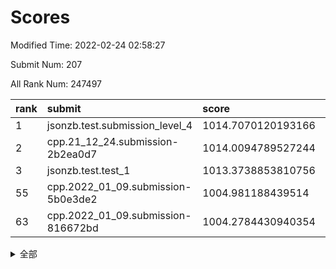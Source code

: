 # Scores

Modified Time: 2022-02-24 02:58:27

Submit Num: 207

All Rank Num: 247497

| rank |               submit               |       score        |       sigma        | pk_num |
| :--- | :--------------------------------- | :----------------- | :----------------- | :----- |
| 1    | jsonzb.test.submission_level_4     | 1014.7070120193166 | 0.8217227904615504 | 4781   |
| 2    | cpp.21_12_24.submission-2b2ea0d7   | 1014.0094789527244 | 0.7869692629970445 | 4784   |
| 3    | jsonzb.test.test_1                 | 1013.3738853810756 | 0.8165122404562482 | 4777   |
| 55   | cpp.2022_01_09.submission-5b0e3de2 | 1004.981188439514  | 0.7050130343970791 | 4782   |
| 63   | cpp.2022_01_09.submission-816672bd | 1004.2784430940354 | 0.7125117920374139 | 4778   |


<details>
<summary>全部</summary>

| rank |                 submit                 |       score        |       sigma        | pk_num |
| :--- | :------------------------------------- | :----------------- | :----------------- | :----- |
| 1    | jsonzb.test.submission_level_4         | 1014.7070120193166 | 0.8217227904615504 | 4781   |
| 2    | cpp.21_12_24.submission-2b2ea0d7       | 1014.0094789527244 | 0.7869692629970445 | 4784   |
| 3    | jsonzb.test.test_1                     | 1013.3738853810756 | 0.8165122404562482 | 4777   |
| 4    | gobigger.level_3.submission_level_3_8  | 1012.5837409267357 | 0.7872381780765929 | 4780   |
| 5    | gobigger.level_3.submission_level_3_25 | 1011.3993315440346 | 0.7904585371929599 | 4783   |
| 6    | gobigger.level_3.submission_level_3_24 | 1011.3872768594392 | 0.7746360968441294 | 4780   |
| 7    | gobigger.level_3.submission_level_3_11 | 1011.3274008869673 | 0.7906589864242994 | 4785   |
| 8    | gobigger.level_3.submission_level_3_36 | 1011.0654450250016 | 0.7508366863146863 | 4785   |
| 9    | gobigger.level_3.submission_level_3_39 | 1011.0499711764826 | 0.7820855066109494 | 4780   |
| 10   | gobigger.level_3.submission_level_3_38 | 1011.0304304306493 | 0.7831694100911015 | 4781   |
| 11   | gobigger.level_3.submission_level_3_34 | 1010.8219612049155 | 0.7697311737293978 | 4780   |
| 12   | gobigger.level_3.submission_level_3_42 | 1010.6606374851291 | 0.7778370371575919 | 4785   |
| 13   | gobigger.level_3.submission_level_3_21 | 1010.5414376922994 | 0.7828403946391672 | 4786   |
| 14   | gobigger.level_3.submission_level_3_26 | 1010.4815598959675 | 0.7792716134398417 | 4782   |
| 15   | gobigger.level_3.submission_level_3_14 | 1010.4772804800991 | 0.7579100442122413 | 4784   |
| 16   | gobigger.level_3.submission_level_3_1  | 1010.3113444138337 | 0.7478905624525791 | 4785   |
| 17   | gobigger.level_3.submission_level_3_48 | 1010.2633363670114 | 0.7676044344979376 | 4781   |
| 18   | gobigger.level_3.submission_level_3_22 | 1010.1863801777753 | 0.7463837574335681 | 4784   |
| 19   | gobigger.level_3.submission_level_3_9  | 1010.1693473361155 | 0.7459046243528648 | 4785   |
| 20   | gobigger.level_3.submission_level_3_35 | 1010.1041201673277 | 0.7727714089140323 | 4789   |
| 21   | gobigger.level_3.submission_level_3_30 | 1010.0236571643809 | 0.7608662461262993 | 4779   |
| 22   | gobigger.level_3.submission_level_3_47 | 1009.9042009865555 | 0.7605358089058157 | 4780   |
| 23   | gobigger.level_3.submission_level_3_7  | 1009.8928896692483 | 0.7758178823396275 | 4783   |
| 24   | gobigger.level_3.submission_level_3_27 | 1009.8682870941657 | 0.753313263106561  | 4782   |
| 25   | gobigger.level_3.submission_level_3_20 | 1009.786078800476  | 0.7415768158544167 | 4782   |
| 26   | gobigger.level_3.submission_level_3_17 | 1009.7496585234903 | 0.7643194695954454 | 4785   |
| 27   | gobigger.level_3.submission_level_3_23 | 1009.7308240122655 | 0.7392349215811723 | 4786   |
| 28   | gobigger.level_3.submission_level_3_43 | 1009.7193333943006 | 0.7530743408445176 | 4783   |
| 29   | gobigger.level_3.submission_level_3_33 | 1009.7142180641356 | 0.755040202161879  | 4786   |
| 30   | gobigger.level_3.submission_level_3_10 | 1009.7032924643571 | 0.7635652811892709 | 4783   |
| 31   | gobigger.level_3.submission_level_3_41 | 1009.7031899266009 | 0.7524354721123674 | 4788   |
| 32   | gobigger.level_3.submission_level_3_15 | 1009.6976016046797 | 0.7607410799883193 | 4782   |
| 33   | gobigger.level_3.submission_level_3_31 | 1009.6752600083495 | 0.7590557252261035 | 4787   |
| 34   | gobigger.level_3.submission_level_3_49 | 1009.4462508550511 | 0.7625044717888494 | 4782   |
| 35   | gobigger.level_3.submission_level_3_4  | 1009.4412719013606 | 0.7509192388825818 | 4783   |
| 36   | gobigger.level_3.submission_level_3_40 | 1009.4376007877055 | 0.7365525275973708 | 4786   |
| 37   | gobigger.level_3.submission_level_3_12 | 1009.4202601549125 | 0.7500390457600338 | 4785   |
| 38   | gobigger.level_3.submission_level_3_45 | 1009.4031048352401 | 0.754660617470134  | 4780   |
| 39   | gobigger.level_3.submission_level_3_46 | 1009.3747144269887 | 0.7430852412977791 | 4783   |
| 40   | gobigger.level_3.submission_level_3_2  | 1009.3516810226017 | 0.7786223039969475 | 4785   |
| 41   | gobigger.level_3.submission_level_3_13 | 1009.2716430595951 | 0.7368585863606654 | 4781   |
| 42   | gobigger.level_3.submission_level_3_18 | 1009.2247417892038 | 0.7403432432398139 | 4786   |
| 43   | gobigger.level_3.submission_level_3_32 | 1009.1578544519978 | 0.7580592941036652 | 4783   |
| 44   | gobigger.level_3.submission_level_3_16 | 1009.1489727893204 | 0.7369500863435494 | 4784   |
| 45   | gobigger.level_3.submission_level_3_28 | 1009.074202226019  | 0.7262916100813603 | 4783   |
| 46   | gobigger.level_3.submission_level_3_3  | 1008.9979153651465 | 0.7408116365224772 | 4784   |
| 47   | gobigger.level_3.submission_level_3_37 | 1008.9476599886408 | 0.7488725428373462 | 4784   |
| 48   | gobigger.level_3.submission_level_3_0  | 1008.8744676669861 | 0.7439097158692712 | 4783   |
| 49   | gobigger.level_3.submission_level_3_6  | 1008.8262385899324 | 0.7490172092553156 | 4781   |
| 50   | gobigger.level_3.submission_level_3_29 | 1008.6680857904746 | 0.7489256105192061 | 4776   |
| 51   | gobigger.level_3.submission_level_3_5  | 1008.6563177244931 | 0.7383583514974427 | 4785   |
| 52   | gobigger.level_3.submission_level_3_44 | 1008.159921256886  | 0.7494625883773351 | 4789   |
| 53   | gobigger.level_3.submission_level_3_19 | 1007.9672032002198 | 0.7282888927297121 | 4780   |
| 54   | gobigger.level_1.submission_level_1_26 | 1005.0657617913804 | 0.7269138288153556 | 4784   |
| 55   | cpp.2022_01_09.submission-5b0e3de2     | 1004.981188439514  | 0.7050130343970791 | 4782   |
| 56   | gobigger.level_1.submission_level_1_23 | 1004.7895923089325 | 0.7216263700256658 | 4779   |
| 57   | gobigger.level_1.submission_level_1_13 | 1004.5894703368432 | 0.7227864754416968 | 4782   |
| 58   | gobigger.level_1.submission_level_1_33 | 1004.5316677748102 | 0.7296553356549117 | 4783   |
| 59   | gobigger.level_1.submission_level_1_43 | 1004.4826718495216 | 0.7057310738227317 | 4782   |
| 60   | gobigger.level_1.submission_level_1_29 | 1004.4276698382231 | 0.7231176306200774 | 4784   |
| 61   | gobigger.level_1.submission_level_1_28 | 1004.3056452743256 | 0.7052229256823455 | 4781   |
| 62   | gobigger.level_1.submission_level_1_5  | 1004.2967558833049 | 0.7230958958345436 | 4783   |
| 63   | cpp.2022_01_09.submission-816672bd     | 1004.2784430940354 | 0.7125117920374139 | 4778   |
| 64   | gobigger.level_1.submission_level_1_16 | 1004.2271830771263 | 0.7213826259398377 | 4782   |
| 65   | gobigger.level_1.submission_level_1_0  | 1004.1583862616535 | 0.7101826411425479 | 4779   |
| 66   | gobigger.level_1.submission_level_1_31 | 1004.0898435378862 | 0.7219001668805529 | 4783   |
| 67   | gobigger.level_1.submission_level_1_6  | 1004.0682637961654 | 0.7207768973670321 | 4779   |
| 68   | gobigger.level_1.submission_level_1_3  | 1003.9613249173752 | 0.7317014447489228 | 4778   |
| 69   | gobigger.level_1.submission_level_1_27 | 1003.92483576335   | 0.7132765741312614 | 4777   |
| 70   | gobigger.level_1.submission_level_1_4  | 1003.7327792580479 | 0.7247601865601394 | 4787   |
| 71   | gobigger.level_1.submission_level_1_44 | 1003.6660466945623 | 0.7141389549783609 | 4781   |
| 72   | gobigger.level_1.submission_level_1_25 | 1003.5787211145101 | 0.7305818686827981 | 4786   |
| 73   | gobigger.level_1.submission_level_1_48 | 1003.521132918794  | 0.7036149662401869 | 4777   |
| 74   | gobigger.level_1.submission_level_1_14 | 1003.5134994395162 | 0.7102245451801962 | 4785   |
| 75   | gobigger.level_1.submission_level_1_2  | 1003.4560886250566 | 0.7148820394545533 | 4780   |
| 76   | gobigger.level_1.submission_level_1_47 | 1003.3779333426287 | 0.7189773572999307 | 4781   |
| 77   | gobigger.level_1.submission_level_1_8  | 1003.3677943320533 | 0.7222385344137328 | 4789   |
| 78   | gobigger.level_1.submission_level_1_11 | 1003.3551210245929 | 0.7131280098170696 | 4781   |
| 79   | gobigger.level_1.submission_level_1_39 | 1003.350351581614  | 0.7215084307398439 | 4782   |
| 80   | gobigger.level_1.submission_level_1_38 | 1003.3469630069014 | 0.7139578727701384 | 4782   |
| 81   | gobigger.level_1.submission_level_1_20 | 1003.3371895414333 | 0.7243880766800331 | 4780   |
| 82   | gobigger.level_1.submission_level_1_12 | 1003.3087435654955 | 0.711906765327487  | 4783   |
| 83   | gobigger.level_1.submission_level_1_24 | 1003.2177798623088 | 0.7201632477040302 | 4788   |
| 84   | gobigger.level_1.submission_level_1_21 | 1003.2047797888139 | 0.7282448255440876 | 4786   |
| 85   | gobigger.level_1.submission_level_1_36 | 1003.2006098108824 | 0.7217363947691671 | 4778   |
| 86   | gobigger.level_1.submission_level_1_49 | 1003.1626038741481 | 0.7100094990120663 | 4787   |
| 87   | gobigger.level_1.submission_level_1_46 | 1003.0748371648826 | 0.7195444908134657 | 4783   |
| 88   | gobigger.level_1.submission_level_1_34 | 1003.053742454808  | 0.7153302725450628 | 4783   |
| 89   | gobigger.level_1.submission_level_1_35 | 1003.0359535801973 | 0.7287422425902031 | 4782   |
| 90   | gobigger.level_1.submission_level_1_32 | 1002.9718215288519 | 0.7093742488575928 | 4778   |
| 91   | gobigger.level_1.submission_level_1_17 | 1002.9384386947455 | 0.7074853307156254 | 4780   |
| 92   | gobigger.level_1.submission_level_1_18 | 1002.9172376575459 | 0.7216449065613256 | 4783   |
| 93   | gobigger.level_1.submission_level_1_1  | 1002.8494583320571 | 0.7176479498329164 | 4784   |
| 94   | gobigger.level_1.submission_level_1_15 | 1002.8340056982606 | 0.7136749940979578 | 4784   |
| 95   | gobigger.level_1.submission_level_1_37 | 1002.7476732892699 | 0.7119240926743328 | 4777   |
| 96   | gobigger.level_1.submission_level_1_22 | 1002.710783099363  | 0.7053134845047115 | 4782   |
| 97   | gobigger.level_1.submission_level_1_7  | 1002.693474843819  | 0.7139492074936373 | 4782   |
| 98   | gobigger.level_1.submission_level_1_9  | 1002.6658919178877 | 0.712765406062747  | 4783   |
| 99   | gobigger.level_1.submission_level_1_30 | 1002.5763749570515 | 0.7217886093386408 | 4783   |
| 100  | gobigger.level_1.submission_level_1_10 | 1002.5186783044052 | 0.7104438204481478 | 4783   |
| 101  | gobigger.level_1.submission_level_1_42 | 1002.3923720925632 | 0.7022634521716634 | 4778   |
| 102  | gobigger.level_1.submission_level_1_19 | 1002.3371635127769 | 0.7168830045882197 | 4784   |
| 103  | gobigger.level_1.submission_level_1_45 | 1002.3338290592998 | 0.72452669030485   | 4783   |
| 104  | gobigger.level_1.submission_level_1_41 | 1002.1719288655293 | 0.7073215177460159 | 4790   |
| 105  | gobigger.level_1.submission_level_1_40 | 1001.7566728825348 | 0.7070292484991263 | 4781   |
| 106  | gobigger.random.submission_random_12   | 997.1092425434761  | 0.7049219221091775 | 4788   |
| 107  | gobigger.random.submission_random_39   | 997.0714834620309  | 0.7068146104569967 | 4785   |
| 108  | gobigger.random.submission_random_44   | 997.005007879113   | 0.6986365890787547 | 4784   |
| 109  | gobigger.random.submission_random_22   | 996.9937322338799  | 0.7106482354280791 | 4782   |
| 110  | gobigger.random.submission_random_4    | 996.8994521417043  | 0.7140051236288277 | 4780   |
| 111  | gobigger.random.submission_random_40   | 996.7810585899505  | 0.7083422892777215 | 4782   |
| 112  | gobigger.random.submission_random_15   | 996.7160512527282  | 0.701142957143406  | 4783   |
| 113  | gobigger.random.submission_random_17   | 996.670618286498   | 0.707141509333774  | 4782   |
| 114  | gobigger.random.submission_random_13   | 996.5145026696385  | 0.7236470603605969 | 4782   |
| 115  | gobigger.random.submission_random_2    | 996.5084332601667  | 0.7167604878619501 | 4777   |
| 116  | gobigger.random.submission_random_3    | 996.4859485785296  | 0.6945306771491209 | 4783   |
| 117  | gobigger.random.submission_random_19   | 996.3994837394084  | 0.7184924966209043 | 4780   |
| 118  | gobigger.random.submission_random_25   | 996.3770640758182  | 0.7117872168185065 | 4783   |
| 119  | gobigger.random.submission_random_6    | 996.3257856041299  | 0.7017586738935769 | 4781   |
| 120  | gobigger.random.submission_random_24   | 996.2957252736322  | 0.6957606617413454 | 4781   |
| 121  | gobigger.random.submission_random_28   | 996.1769774716935  | 0.7149527286561164 | 4778   |
| 122  | gobigger.random.submission_random_29   | 996.1439339746587  | 0.7312588752936209 | 4785   |
| 123  | gobigger.random.submission_random_30   | 996.0907412400013  | 0.6992206228690023 | 4784   |
| 124  | gobigger.random.submission_random_5    | 996.0716726571806  | 0.698490877634286  | 4782   |
| 125  | gobigger.random.submission_random_7    | 996.069523056865   | 0.7158472801911552 | 4782   |
| 126  | gobigger.random.submission_random_14   | 996.0238960195531  | 0.7163979179660445 | 4784   |
| 127  | gobigger.random.submission_random_48   | 996.0195256247928  | 0.7050746461377777 | 4784   |
| 128  | gobigger.random.submission_random_21   | 996.0097099965284  | 0.7128542896055617 | 4785   |
| 129  | gobigger.random.submission_random_1    | 995.9371746248846  | 0.7151888357054834 | 4782   |
| 130  | gobigger.random.submission_random_41   | 995.8845982305212  | 0.7224262114439755 | 4786   |
| 131  | gobigger.random.submission_random_34   | 995.8370676221991  | 0.720283487008164  | 4780   |
| 132  | gobigger.random.submission_random_42   | 995.8156986976064  | 0.7082520084916822 | 4780   |
| 133  | gobigger.random.submission_random_38   | 995.7397437497656  | 0.7166871660051191 | 4780   |
| 134  | gobigger.random.submission_random_26   | 995.722426121792   | 0.7157594907833891 | 4780   |
| 135  | gobigger.random.submission_random_47   | 995.5969744786029  | 0.7155025739815726 | 4784   |
| 136  | gobigger.random.submission_random_23   | 995.5932969671333  | 0.7189475979089639 | 4784   |
| 137  | gobigger.random.submission_random_27   | 995.5627707788426  | 0.7236955705466145 | 4780   |
| 138  | gobigger.random.submission_random_33   | 995.53342671276    | 0.7032419086530224 | 4785   |
| 139  | gobigger.random.submission_random_10   | 995.4992404851889  | 0.7134185754187617 | 4786   |
| 140  | gobigger.random.submission_random_16   | 995.4940124784233  | 0.7045459075899342 | 4784   |
| 141  | gobigger.random.submission_random_9    | 995.4638574724024  | 0.7275139340187237 | 4782   |
| 142  | gobigger.random.submission_random_43   | 995.3629870110724  | 0.7112768671848398 | 4781   |
| 143  | gobigger.random.submission_random_45   | 995.3545916234023  | 0.7172913626662751 | 4783   |
| 144  | gobigger.random.submission_random_36   | 995.2470671736752  | 0.7068436793728622 | 4785   |
| 145  | gobigger.random.submission_random_32   | 995.1983764227518  | 0.7096271216171507 | 4780   |
| 146  | gobigger.random.submission_random_31   | 995.05905445253    | 0.7286059907440854 | 4783   |
| 147  | gobigger.random.submission_random_49   | 995.0467882994978  | 0.7212786727289886 | 4784   |
| 148  | gobigger.random.submission_random_37   | 995.0386747448777  | 0.7214532311401637 | 4788   |
| 149  | gobigger.random.submission_random_35   | 995.0061573482666  | 0.7259946230063108 | 4783   |
| 150  | gobigger.random.submission_random_46   | 994.9850937231754  | 0.7266601522136401 | 4784   |
| 151  | gobigger.random.submission_random_0    | 994.9455787400708  | 0.7251914279200279 | 4781   |
| 152  | gobigger.random.submission_random_18   | 994.6807265495355  | 0.7330692084128511 | 4785   |
| 153  | gobigger.random.submission_random_20   | 994.6653029315453  | 0.723690395582845  | 4782   |
| 154  | gobigger.random.submission_random_11   | 994.5917122379506  | 0.7145800687692142 | 4786   |
| 155  | gobigger.level_2.submission_level_2_21 | 994.1864245914987  | 0.7340039424427968 | 4779   |
| 156  | gobigger.random.submission_random_8    | 994.0824585869732  | 0.7296598606482713 | 4782   |
| 157  | gobigger.level_2.submission_level_2_39 | 993.994672281531   | 0.7215539553412584 | 4782   |
| 158  | gobigger.level_2.submission_level_2_32 | 993.6267502607058  | 0.7368623043899539 | 4782   |
| 159  | gobigger.level_2.submission_level_2_15 | 993.4468577849349  | 0.7375828418383683 | 4778   |
| 160  | gobigger.level_2.submission_level_2_22 | 993.3853297039441  | 0.7346466794880407 | 4783   |
| 161  | gobigger.level_2.submission_level_2_0  | 993.265276263218   | 0.7310382695399174 | 4780   |
| 162  | gobigger.level_2.submission_level_2_14 | 993.2134087738136  | 0.7216354167881338 | 4783   |
| 163  | gobigger.level_2.submission_level_2_30 | 993.0726543482655  | 0.7344195558489063 | 4776   |
| 164  | gobigger.level_2.submission_level_2_48 | 993.0482501293457  | 0.728888107405097  | 4783   |
| 165  | gobigger.level_2.submission_level_2_12 | 992.9377422600252  | 0.7281537976073799 | 4781   |
| 166  | gobigger.level_2.submission_level_2_24 | 992.8690566196943  | 0.7494016687324004 | 4784   |
| 167  | gobigger.level_2.submission_level_2_27 | 992.8346371726572  | 0.7420361412408549 | 4783   |
| 168  | gobigger.level_2.submission_level_2_4  | 992.8060178443168  | 0.7416048914874894 | 4782   |
| 169  | gobigger.level_2.submission_level_2_13 | 992.6205818771676  | 0.7516757094986241 | 4781   |
| 170  | gobigger.level_2.submission_level_2_2  | 992.6041898058153  | 0.7493944216728606 | 4783   |
| 171  | gobigger.level_2.submission_level_2_26 | 992.564231179856   | 0.7472763523592172 | 4788   |
| 172  | gobigger.level_2.submission_level_2_29 | 992.5290912244617  | 0.7428686595725279 | 4782   |
| 173  | gobigger.level_2.submission_level_2_49 | 992.5051973940643  | 0.739711180614484  | 4779   |
| 174  | gobigger.level_2.submission_level_2_8  | 992.4764350520006  | 0.7432435378174057 | 4782   |
| 175  | gobigger.level_2.submission_level_2_47 | 992.4544763869387  | 0.7348035867884493 | 4779   |
| 176  | gobigger.level_2.submission_level_2_23 | 992.3700960743887  | 0.7330117524115015 | 4780   |
| 177  | gobigger.level_2.submission_level_2_28 | 992.2576168210963  | 0.7308029244300686 | 4779   |
| 178  | gobigger.level_2.submission_level_2_5  | 992.245144013881   | 0.7337159399055857 | 4785   |
| 179  | gobigger.level_2.submission_level_2_9  | 992.1800588504025  | 0.742853195533565  | 4780   |
| 180  | gobigger.level_2.submission_level_2_35 | 992.1399339749413  | 0.7372654280248386 | 4789   |
| 181  | gobigger.level_2.submission_level_2_36 | 992.1194251288232  | 0.7573692404106158 | 4783   |
| 182  | gobigger.level_2.submission_level_2_18 | 992.0809863111714  | 0.7495797439677983 | 4787   |
| 183  | gobigger.level_2.submission_level_2_19 | 992.0600015791076  | 0.7448833135979006 | 4784   |
| 184  | gobigger.level_2.submission_level_2_37 | 992.0159372330559  | 0.7482185563465031 | 4781   |
| 185  | gobigger.level_2.submission_level_2_3  | 991.963543603039   | 0.7477832167851161 | 4784   |
| 186  | gobigger.level_2.submission_level_2_17 | 991.9405371074115  | 0.741571776781328  | 4779   |
| 187  | gobigger.level_2.submission_level_2_10 | 991.9348601705691  | 0.7286036825053795 | 4788   |
| 188  | gobigger.level_2.submission_level_2_44 | 991.7386051761441  | 0.7560351582329982 | 4781   |
| 189  | gobigger.level_2.submission_level_2_42 | 991.737304223336   | 0.7275033963415982 | 4784   |
| 190  | gobigger.level_2.submission_level_2_41 | 991.7159158277146  | 0.7482423702975277 | 4784   |
| 191  | gobigger.level_2.submission_level_2_25 | 991.7037523260278  | 0.7524112032091831 | 4782   |
| 192  | gobigger.level_2.submission_level_2_20 | 991.6951789319088  | 0.7415423211379563 | 4783   |
| 193  | gobigger.level_2.submission_level_2_45 | 991.649618165824   | 0.7635274145599202 | 4780   |
| 194  | gobigger.level_2.submission_level_2_38 | 991.6154271908825  | 0.7521479165972169 | 4779   |
| 195  | gobigger.level_2.submission_level_2_46 | 991.5384837206848  | 0.7551905608337137 | 4779   |
| 196  | gobigger.level_2.submission_level_2_40 | 991.5160922219673  | 0.7548024036744393 | 4782   |
| 197  | gobigger.level_2.submission_level_2_11 | 991.4706201253955  | 0.7613428903878072 | 4784   |
| 198  | gobigger.level_2.submission_level_2_31 | 991.4139052625404  | 0.7653995525512083 | 4782   |
| 199  | gobigger.level_2.submission_level_2_7  | 991.3322646058733  | 0.758587125716004  | 4776   |
| 200  | gobigger.level_2.submission_level_2_16 | 991.2015780406529  | 0.7401428013110304 | 4785   |
| 201  | gobigger.level_2.submission_level_2_43 | 991.2000882262579  | 0.7416237904275362 | 4784   |
| 202  | gobigger.level_2.submission_level_2_1  | 990.9531626175985  | 0.7509877098596333 | 4785   |
| 203  | gobigger.level_2.submission_level_2_34 | 990.8895515108964  | 0.7430340724939857 | 4783   |
| 204  | gobigger.level_2.submission_level_2_6  | 990.5966043695729  | 0.7650546958266221 | 4781   |
| 205  | gobigger.level_2.submission_level_2_33 | 990.285637122992   | 0.7654262405471102 | 4784   |
| 206  | gobigger.none.submission_none_0        | 976.7425743699889  | 1.366849246699653  | 4786   |
| 207  | gobigger.none.submission_none_1        | 976.4867505441687  | 1.3889485725345623 | 4783   |

</details>